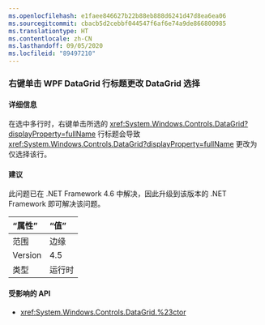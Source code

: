 ```yaml
---
ms.openlocfilehash: e1faee846627b22b88eb888d6241d47d8ea6ea06
ms.sourcegitcommit: cbacb5d2cebbf044547f6af6e74a9de866800985
ms.translationtype: HT
ms.contentlocale: zh-CN
ms.lasthandoff: 09/05/2020
ms.locfileid: "89497210"
---
```

### <a name="right-clicking-on-a-wpf-datagrid-row-header-changes-the-datagrid-selection"></a>右键单击 WPF DataGrid 行标题更改 DataGrid 选择

#### <a name="details"></a>详细信息

在选中多行时，右键单击所选的 <xref:System.Windows.Controls.DataGrid?displayProperty=fullName> 行标题会导致 <xref:System.Windows.Controls.DataGrid?displayProperty=fullName> 更改为仅选择该行。

#### <a name="suggestion"></a>建议

此问题已在 .NET Framework 4.6 中解决，因此升级到该版本的 .NET Framework 即可解决该问题。

| “属性”    | “值”       |
|:--------|:------------|
| 范围   |边缘|
|Version|4.5|
|类型|运行时|

#### <a name="affected-apis"></a>受影响的 API

- <xref:System.Windows.Controls.DataGrid.%23ctor>

<!--

#### Affected APIs

- `M:System.Windows.Controls.DataGrid.#ctor`

-->
